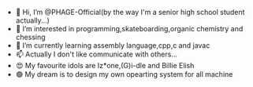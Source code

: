 - 👋 Hi, I’m @PHAGE-Official(by the way I'm a senior high school student actually...)
- 👀 I’m interested in programming,skateboarding,organic chemistry and chessing
- 🌱 I’m currently learning assembly language,cpp,c and javac
- 📫 Actually I don't like communicate with others...
- 😍 My favourite idols are Iz*one,(G)i-dle and Billie Elish
- 🟢 My dream is to design my own opearting system for all machine

<!---
PHAGE-Official/PHAGE-Official is a ✨ special ✨ repository because its `README.md` (this file) appears on your GitHub profile.
You can click the Preview link to take a look at your changes.
--->
